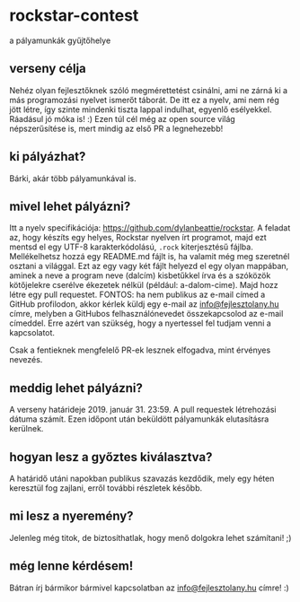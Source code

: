 # rockstar-contest
a pályamunkák gyűjtőhelye

## verseny célja
Nehéz olyan fejlesztőknek szóló megmérettetést csinálni, ami ne zárná ki a más programozási nyelvet ismerőt táborát. De itt ez a nyelv, ami nem rég jött létre, így szinte mindenki tiszta lappal indulhat, egyenlő esélyekkel. Ráadásul jó móka is! :) Ezen túl cél még az open source világ népszerűsítése is, mert mindig az első PR a legnehezebb!

## ki pályázhat?
Bárki, akár több pályamunkával is. 

## mivel lehet pályázni?
Itt a nyelv specifikációja: https://github.com/dylanbeattie/rockstar. A feladat az, hogy készíts egy helyes, Rockstar nyelven írt programot, majd ezt mentsd el egy UTF-8 karakterkódolású, `.rock` kiterjesztésű fájlba. Mellékelhetsz hozzá egy README.md fájlt is, ha valamit még meg szeretnél osztani a világgal. Ezt az egy vagy két fájlt helyezd el egy olyan mappában, aminek a neve a program neve (dalcím) kisbetűkkel írva és a szóközök kötőjelekre cserélve ékezetek nélkül (például: a-dalom-cime). Majd hozz létre egy pull requestet.
FONTOS: ha nem publikus az e-mail címed a GitHub profilodon, akkor kérlek küldj egy e-mail az info@fejlesztolany.hu címre, melyben a GitHubos felhasználónevedet összekapcsolod az e-mail címeddel. Erre azért van szükség, hogy a nyertessel fel tudjam venni a kapcsolatot.

Csak a fentieknek mengfelelő PR-ek lesznek elfogadva, mint érvényes nevezés. 

## meddig lehet pályázni?
A verseny határideje 2019. január 31. 23:59. A pull requestek létrehozási dátuma számít. Ezen időpont után beküldött pályamunkák elutasításra kerülnek.

## hogyan lesz a győztes kiválasztva?
A határidő utáni napokban publikus szavazás kezdődik, mely egy héten keresztül fog zajlani, erről további részletek később.

## mi lesz a nyeremény?
Jelenleg még titok, de biztosíthatlak, hogy menő dolgokra lehet számítani! ;)

## még lenne kérdésem!
Bátran írj bármikor bármivel kapcsolatban az info@fejlesztolany.hu címre! :)
